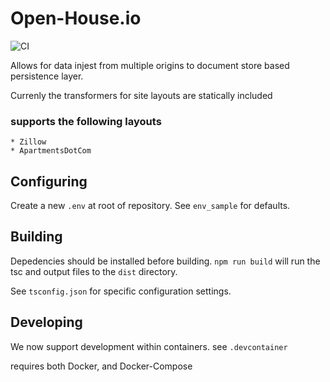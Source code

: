 # Open-House.io
![CI](https://github.com/joshLong145/housingDataScrape/workflows/Node.js%20CI/badge.svg)

Allows for data injest from multiple origins to document store based persistence layer.

Currenly the transformers for site layouts are statically included 

### supports the following layouts

    * Zillow
    * ApartmentsDotCom

## Configuring
Create a new `.env` at root of repository.
See `env_sample` for defaults.

## Building
Depedencies should be installed before building.
`npm run build` will run the tsc and output files to the `dist` directory.

See `tsconfig.json` for specific configuration settings.

## Developing
We now support development within containers. see `.devcontainer`

requires both Docker, and Docker-Compose
